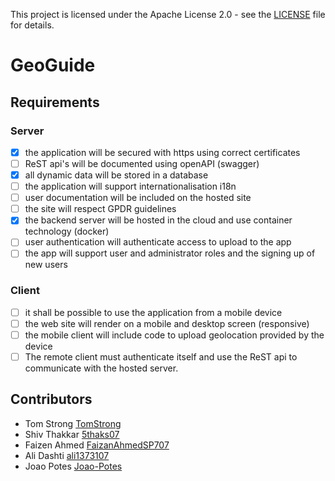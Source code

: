 This project is licensed under the Apache License 2.0 - see the [LICENSE](LICENSE) file for details.
# GeoGuide

## Requirements

### Server

- [x] the application will be secured with https using correct certificates
- [ ] ReST api's will be documented using openAPI (swagger)
- [x] all dynamic data will be stored in a database
- [ ] the application will support internationalisation i18n
- [ ] user documentation will be included on the hosted site
- [ ] the site will respect GPDR guidelines
- [x] the backend server will be hosted in the cloud and use container technology (docker)
- [ ] user authentication will authenticate access to upload to the app
- [ ] the app will support user and administrator roles and the signing up of new users

### Client

- [ ] it shall be possible to use the application from a mobile device
- [ ] the web site will render on a mobile and desktop screen (responsive)
- [ ] the mobile client will include code to upload geolocation provided by the device
- [ ] The remote client must authenticate itself and use the ReST api to communicate with the hosted server.

## Contributors

- Tom Strong [TomStrong](https://github.com/TomStrong)
- Shiv Thakkar [5thaks07](https://github.com/5thaks07)
- Faizen Ahmed [FaizanAhmedSP707](https://github.com/FaizanAhmedSP707)
- Ali Dashti [ali1373107](https://github.com/ali1373107)
- Joao Potes [Joao-Potes](https://github.com/Joao-Potes)

